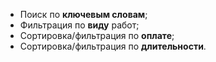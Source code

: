 - Поиск по **ключевым словам**;
- Фильтрация по **виду** работ;
- Сортировка/фильтрация по **оплате**;
- Сортировка/фильтрация по **длительности**.